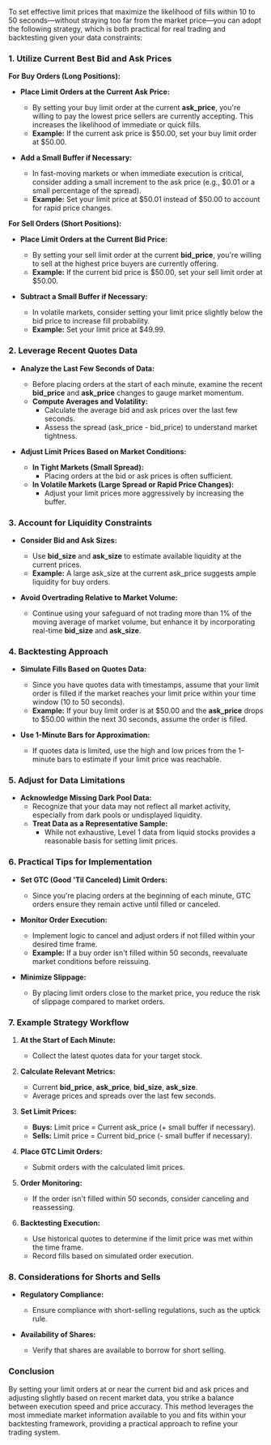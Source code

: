 To set effective limit prices that maximize the likelihood of fills within 10 to 50 seconds—without straying too far from the market price—you can adopt the following strategy, which is both practical for real trading and backtesting given your data constraints:

### 1. Utilize Current Best Bid and Ask Prices

**For Buy Orders (Long Positions):**

- **Place Limit Orders at the Current Ask Price:**
  - By setting your buy limit order at the current **ask_price**, you're willing to pay the lowest price sellers are currently accepting. This increases the likelihood of immediate or quick fills.
  - **Example:** If the current ask price is \$50.00, set your buy limit order at \$50.00.

- **Add a Small Buffer if Necessary:**
  - In fast-moving markets or when immediate execution is critical, consider adding a small increment to the ask price (e.g., \$0.01 or a small percentage of the spread).
  - **Example:** Set your limit price at \$50.01 instead of \$50.00 to account for rapid price changes.

**For Sell Orders (Short Positions):**

- **Place Limit Orders at the Current Bid Price:**
  - By setting your sell limit order at the current **bid_price**, you're willing to sell at the highest price buyers are currently offering.
  - **Example:** If the current bid price is \$50.00, set your sell limit order at \$50.00.

- **Subtract a Small Buffer if Necessary:**
  - In volatile markets, consider setting your limit price slightly below the bid price to increase fill probability.
  - **Example:** Set your limit price at \$49.99.

### 2. Leverage Recent Quotes Data

- **Analyze the Last Few Seconds of Data:**
  - Before placing orders at the start of each minute, examine the recent **bid_price** and **ask_price** changes to gauge market momentum.
  - **Compute Averages and Volatility:**
    - Calculate the average bid and ask prices over the last few seconds.
    - Assess the spread (ask_price - bid_price) to understand market tightness.

- **Adjust Limit Prices Based on Market Conditions:**
  - **In Tight Markets (Small Spread):**
    - Placing orders at the bid or ask prices is often sufficient.
  - **In Volatile Markets (Large Spread or Rapid Price Changes):**
    - Adjust your limit prices more aggressively by increasing the buffer.

### 3. Account for Liquidity Constraints

- **Consider Bid and Ask Sizes:**
  - Use **bid_size** and **ask_size** to estimate available liquidity at the current prices.
  - **Example:** A large ask_size at the current ask_price suggests ample liquidity for buy orders.

- **Avoid Overtrading Relative to Market Volume:**
  - Continue using your safeguard of not trading more than 1% of the moving average of market volume, but enhance it by incorporating real-time **bid_size** and **ask_size**.

### 4. Backtesting Approach

- **Simulate Fills Based on Quotes Data:**
  - Since you have quotes data with timestamps, assume that your limit order is filled if the market reaches your limit price within your time window (10 to 50 seconds).
  - **Example:** If your buy limit order is at \$50.00 and the **ask_price** drops to \$50.00 within the next 30 seconds, assume the order is filled.

- **Use 1-Minute Bars for Approximation:**
  - If quotes data is limited, use the high and low prices from the 1-minute bars to estimate if your limit price was reachable.

### 5. Adjust for Data Limitations

- **Acknowledge Missing Dark Pool Data:**
  - Recognize that your data may not reflect all market activity, especially from dark pools or undisplayed liquidity.
  - **Treat Data as a Representative Sample:**
    - While not exhaustive, Level 1 data from liquid stocks provides a reasonable basis for setting limit prices.

### 6. Practical Tips for Implementation

- **Set GTC (Good 'Til Canceled) Limit Orders:**
  - Since you're placing orders at the beginning of each minute, GTC orders ensure they remain active until filled or canceled.
  
- **Monitor Order Execution:**
  - Implement logic to cancel and adjust orders if not filled within your desired time frame.
  - **Example:** If a buy order isn't filled within 50 seconds, reevaluate market conditions before reissuing.

- **Minimize Slippage:**
  - By placing limit orders close to the market price, you reduce the risk of slippage compared to market orders.

### 7. Example Strategy Workflow

1. **At the Start of Each Minute:**
   - Collect the latest quotes data for your target stock.

2. **Calculate Relevant Metrics:**
   - Current **bid_price**, **ask_price**, **bid_size**, **ask_size**.
   - Average prices and spreads over the last few seconds.

3. **Set Limit Prices:**
   - **Buys:** Limit price = Current ask_price (+ small buffer if necessary).
   - **Sells:** Limit price = Current bid_price (- small buffer if necessary).

4. **Place GTC Limit Orders:**
   - Submit orders with the calculated limit prices.

5. **Order Monitoring:**
   - If the order isn't filled within 50 seconds, consider canceling and reassessing.

6. **Backtesting Execution:**
   - Use historical quotes to determine if the limit price was met within the time frame.
   - Record fills based on simulated order execution.

### 8. Considerations for Shorts and Sells

- **Regulatory Compliance:**
  - Ensure compliance with short-selling regulations, such as the uptick rule.

- **Availability of Shares:**
  - Verify that shares are available to borrow for short selling.

### Conclusion

By setting your limit orders at or near the current bid and ask prices and adjusting slightly based on recent market data, you strike a balance between execution speed and price accuracy. This method leverages the most immediate market information available to you and fits within your backtesting framework, providing a practical approach to refine your trading system.